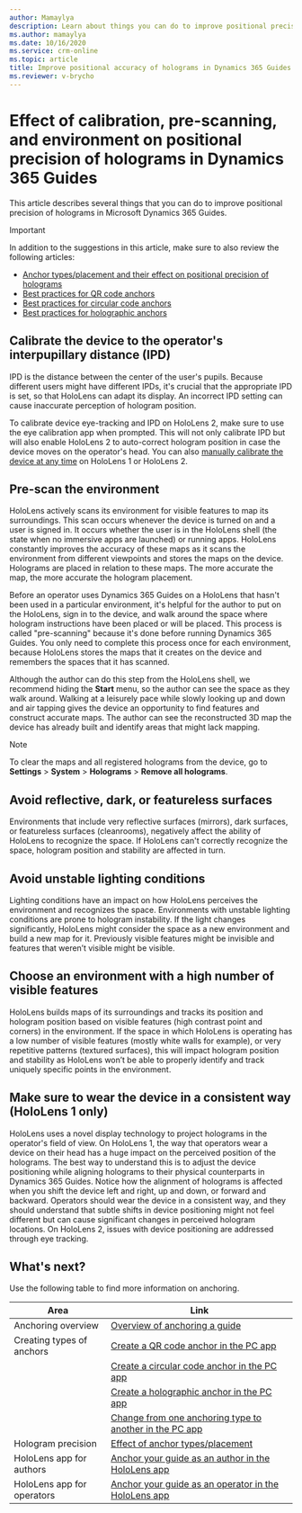 ```yaml
---
author: Mamaylya
description: Learn about things you can do to improve positional precision of holograms in Dynamics 365 Guides
ms.author: mamaylya
ms.date: 10/16/2020
ms.service: crm-online
ms.topic: article
title: Improve positional accuracy of holograms in Dynamics 365 Guides
ms.reviewer: v-brycho
---
```


# Effect of calibration, pre-scanning, and environment on positional precision of holograms in Dynamics 365 Guides

This article describes several things that you can do to improve positional precision of holograms in Microsoft Dynamics 365 Guides.

> [!IMPORTANT]
> In addition to the suggestions in this article, make sure to also review the following articles:
>
> - [Anchor types/placement and their effect on positional precision of holograms](pc-app-anchor-types-placement-precision.md)
> - [Best practices for QR code anchors](pc-app-anchor-qr-code.md#best-practices-for-qr-code-anchors)
> - [Best practices for circular code anchors](pc-app-anchor-circular-code.md#best-practices-for-circular-code-anchors)
> - [Best practices for holographic anchors](pc-app-anchor-holographic.md#best-practices-for-holographic-anchors)

## Calibrate the device to the operator's interpupillary distance (IPD)

IPD is the distance between the center of the user's pupils. Because different users might have different IPDs, it's crucial that the appropriate IPD is set, so that HoloLens can adapt its display. An incorrect IPD setting can cause inaccurate perception of hologram position. 

To calibrate device eye-tracking and IPD on HoloLens 2, make sure to use the eye calibration app when prompted. This will not only calibrate IPD but will also enable HoloLens 2 to auto-correct hologram position in case the device moves on the operator's head. You can also [manually calibrate the device at any time](https://docs.microsoft.com/en-us/dynamics365/mixed-reality/guides/operator-calibrate-hl2) on HoloLens 1 or HoloLens 2.

## Pre-scan the environment

HoloLens actively scans its environment for visible features to map its surroundings. This scan occurs whenever the device is turned on and a user is signed in. It occurs whether the user is in the HoloLens shell (the state when no immersive apps are launched) or running apps. HoloLens constantly improves the accuracy of these maps as it scans the environment from different viewpoints and stores the maps on the device. Holograms are placed in relation to these maps. The more accurate the map, the more accurate the hologram placement.

Before an operator uses Dynamics 365 Guides on a HoloLens that hasn't been used in a particular environment, it's helpful for the author to put on the HoloLens, sign in to the device, and walk around the space where hologram instructions have been placed or will be placed. This process is called "pre-scanning" because it's done before running Dynamics 365 Guides. You only need to complete this process once for each environment, because HoloLens stores the maps that it creates on the device and remembers the spaces that it has scanned. 

Although the author can do this step from the HoloLens shell, we recommend hiding the **Start** menu, so the author can see the space as they walk around. Walking at a leisurely pace while slowly looking up and down and air tapping gives the device an opportunity to find features and construct accurate maps. The author can see the reconstructed 3D map the device has already built and identify areas that might lack mapping. 

> [!NOTE] 
> To clear the maps and all registered holograms from the device, go to **Settings** > **System** > **Holograms** > **Remove all holograms**.

## Avoid reflective, dark, or featureless surfaces

Environments that include very reflective surfaces (mirrors), dark surfaces, or featureless surfaces (cleanrooms), negatively affect the ability of HoloLens to recognize the space. If HoloLens can't correctly recognize the space, hologram position and stability are affected in turn.

## Avoid unstable lighting conditions

Lighting conditions have an impact on how HoloLens perceives the environment and recognizes the space. Environments with unstable lighting conditions are prone to hologram instability. If the light changes significantly, HoloLens might consider the space as a new environment and build a new map for it. Previously visible features might be invisible and features that weren’t visible might be visible. 

## Choose an environment with a high number of visible features

HoloLens builds maps of its surroundings and tracks its position and hologram position based on visible features (high contrast point and corners) in the environment. If the space in which HoloLens is operating has a low number of visible features (mostly white walls for example), or very repetitive patterns (textured surfaces), this will impact hologram position and stability as HoloLens won’t be able to properly identify and track uniquely specific points in the environment.

## Make sure to wear the device in a consistent way (HoloLens 1 only)

HoloLens uses a novel display technology to project holograms in the operator's field of view. On HoloLens 1, the way that operators wear a device on their head has a huge impact on the perceived position of the holograms. The best way to understand this is to adjust the device positioning while aligning holograms to their physical counterparts in Dynamics 365 Guides. Notice how the alignment of holograms is affected when you shift the device left and right, up and down, or forward and backward. Operators should wear the device in a consistent way, and they should understand that subtle shifts in device positioning might not feel different but can cause significant changes in perceived hologram locations. On HoloLens 2, issues with device positioning are addressed through eye tracking.

## What's next?

Use the following table to find more information on anchoring.

|Area|Link|
|----------------------|------------------------------------------------------------------|
|Anchoring overview|[Overview of anchoring a guide](pc-app-anchor.md)|
|Creating types of anchors|[Create a QR code anchor in the PC app](pc-app-anchor-qr-code.md)|
||[Create a circular code anchor in the PC app](pc-app-anchor-circular-code.md)|
||[Create a holographic anchor in the PC app](pc-app-anchor-holographic.md)|
||[Change from one anchoring type to another in the PC app](pc-app-anchor-change-type.md)|
|Hologram precision|[Effect of anchor types/placement](pc-app-anchor-types-placement-precision.md)|
|HoloLens app for authors|[Anchor your guide as an author in the HoloLens app](hololens-app-anchor.md)|
|HoloLens app for operators|[Anchor your guide as an operator in the HoloLens app](operator-anchor.md)
